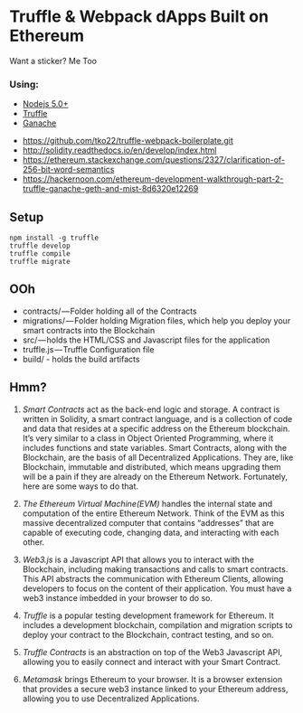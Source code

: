 # Truffle & Webpack dApps Built on Ethereum
Want a sticker? Me Too

### Using:
- [Nodejs 5.0+](https://nodejs.org/en/)
- [Truffle](https://github.com/trufflesuite/truffle)
- [Ganache](http://truffleframework.com/ganache/)

+ https://github.com/tko22/truffle-webpack-boilerplate.git
+ http://solidity.readthedocs.io/en/develop/index.html
+ https://ethereum.stackexchange.com/questions/2327/clarification-of-256-bit-word-semantics
+ https://hackernoon.com/ethereum-development-walkthrough-part-2-truffle-ganache-geth-and-mist-8d6320e12269


## Setup
```
npm install -g truffle
truffle develop
truffle compile
truffle migrate
```

## OOh
- contracts/ — Folder holding all of the Contracts
- migrations/ — Folder holding Migration files, which help you deploy your smart contracts into the Blockchain
- src/ — holds the HTML/CSS and Javascript files for the application
- truffle.js — Truffle Configuration file
- build/ - holds the build artifacts

## Hmm?

1. *Smart Contracts* act as the back-end logic and storage. A contract is written in Solidity, a smart contract language, and is a collection of code and data that resides at a specific address on the Ethereum blockchain. It’s very similar to a class in Object Oriented Programming, where it includes functions and state variables. Smart Contracts, along with the Blockchain, are the basis of all Decentralized Applications. They are, like Blockchain, immutable and distributed, which means upgrading them will be a pain if they are already on the Ethereum Network. Fortunately, here are some ways to do that.
1. *The Ethereum Virtual Machine(EVM)* handles the internal state and computation of the entire Ethereum Network. Think of the EVM as this massive decentralized computer that contains “addresses” that are capable of executing code, changing data, and interacting with each other.
1. *Web3.js* is a Javascript API that allows you to interact with the Blockchain, including making transactions and calls to smart contracts. This API abstracts the communication with Ethereum Clients, allowing developers to focus on the content of their application. You must have a web3 instance imbedded in your browser to do so.

1. *Truffle* is a popular testing development framework for Ethereum. It includes a development blockchain, compilation and migration scripts to deploy your contract to the Blockchain, contract testing, and so on. 
1. *Truffle Contracts* is an abstraction on top of the Web3 Javascript API, allowing you to easily connect and interact with your Smart Contract.
1. *Metamask* brings Ethereum to your browser. It is a browser extension that provides a secure web3 instance linked to your Ethereum address, allowing you to use Decentralized Applications. 

